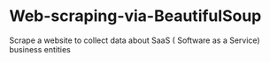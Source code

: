 # Web-scraping-via-BeautifulSoup
Scrape a website to collect data about SaaS ( Software as a Service)  business entities 

